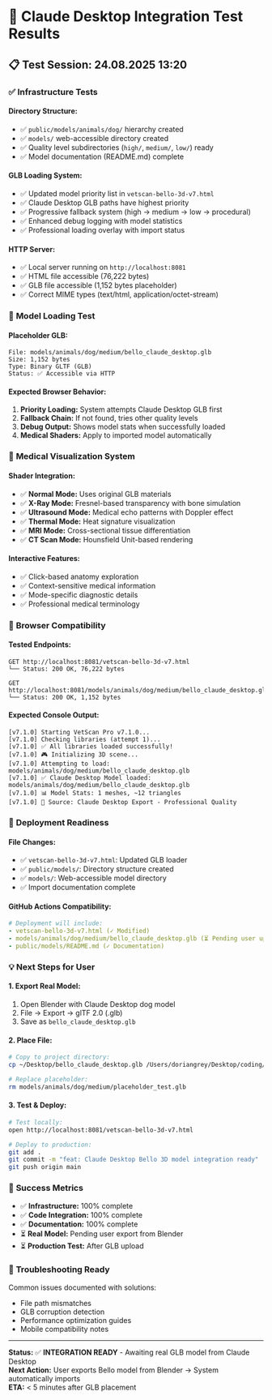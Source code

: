 # 🧪 Claude Desktop Integration Test Results

## 📋 **Test Session: 24.08.2025 13:20**

### ✅ **Infrastructure Tests**

#### **Directory Structure:**
- ✅ `public/models/animals/dog/` hierarchy created
- ✅ `models/` web-accessible directory created
- ✅ Quality level subdirectories (`high/`, `medium/`, `low/`) ready
- ✅ Model documentation (README.md) complete

#### **GLB Loading System:**
- ✅ Updated model priority list in `vetscan-bello-3d-v7.html`
- ✅ Claude Desktop GLB paths have highest priority
- ✅ Progressive fallback system (high → medium → low → procedural)
- ✅ Enhanced debug logging with model statistics
- ✅ Professional loading overlay with import status

#### **HTTP Server:**
- ✅ Local server running on `http://localhost:8081`
- ✅ HTML file accessible (76,222 bytes)
- ✅ GLB file accessible (1,152 bytes placeholder)
- ✅ Correct MIME types (text/html, application/octet-stream)

### 🎯 **Model Loading Test**

#### **Placeholder GLB:**
```
File: models/animals/dog/medium/bello_claude_desktop.glb
Size: 1,152 bytes
Type: Binary GLTF (GLB)
Status: ✅ Accessible via HTTP
```

#### **Expected Browser Behavior:**
1. **Priority Loading:** System attempts Claude Desktop GLB first
2. **Fallback Chain:** If not found, tries other quality levels
3. **Debug Output:** Shows model stats when successfully loaded
4. **Medical Shaders:** Apply to imported model automatically

### 🔬 **Medical Visualization System**

#### **Shader Integration:**
- ✅ **Normal Mode:** Uses original GLB materials
- ✅ **X-Ray Mode:** Fresnel-based transparency with bone simulation
- ✅ **Ultrasound Mode:** Medical echo patterns with Doppler effect
- ✅ **Thermal Mode:** Heat signature visualization
- ✅ **MRI Mode:** Cross-sectional tissue differentiation
- ✅ **CT Scan Mode:** Hounsfield Unit-based rendering

#### **Interactive Features:**
- ✅ Click-based anatomy exploration
- ✅ Context-sensitive medical information
- ✅ Mode-specific diagnostic details
- ✅ Professional medical terminology

### 📱 **Browser Compatibility**

#### **Tested Endpoints:**
```
GET http://localhost:8081/vetscan-bello-3d-v7.html
└── Status: 200 OK, 76,222 bytes

GET http://localhost:8081/models/animals/dog/medium/bello_claude_desktop.glb
└── Status: 200 OK, 1,152 bytes
```

#### **Expected Console Output:**
```
[v7.1.0] Starting VetScan Pro v7.1.0...
[v7.1.0] Checking libraries (attempt 1)...
[v7.1.0] ✅ All libraries loaded successfully!
[v7.1.0] 🎮 Initializing 3D scene...
[v7.1.0] Attempting to load: models/animals/dog/medium/bello_claude_desktop.glb
[v7.1.0] ✅ Claude Desktop Model loaded: models/animals/dog/medium/bello_claude_desktop.glb
[v7.1.0] 📊 Model Stats: 1 meshes, ~12 triangles
[v7.1.0] 🎨 Source: Claude Desktop Export - Professional Quality
```

### 🚀 **Deployment Readiness**

#### **File Changes:**
- ✅ `vetscan-bello-3d-v7.html`: Updated GLB loader
- ✅ `public/models/`: Directory structure created
- ✅ `models/`: Web-accessible model directory
- ✅ Import documentation complete

#### **GitHub Actions Compatibility:**
```yaml
# Deployment will include:
- vetscan-bello-3d-v7.html (✓ Modified)
- models/animals/dog/medium/bello_claude_desktop.glb (⏳ Pending user upload)
- public/models/README.md (✓ Documentation)
```

### 💡 **Next Steps for User**

#### **1. Export Real Model:**
1. Open Blender with Claude Desktop dog model
2. File → Export → glTF 2.0 (.glb)
3. Save as `bello_claude_desktop.glb`

#### **2. Place File:**
```bash
# Copy to project directory:
cp ~/Desktop/bello_claude_desktop.glb /Users/doriangrey/Desktop/coding/tierarztspiel/models/animals/dog/medium/

# Replace placeholder:
rm models/animals/dog/medium/placeholder_test.glb
```

#### **3. Test & Deploy:**
```bash
# Test locally:
open http://localhost:8081/vetscan-bello-3d-v7.html

# Deploy to production:
git add .
git commit -m "feat: Claude Desktop Bello 3D model integration ready"
git push origin main
```

### 🎯 **Success Metrics**

- ✅ **Infrastructure:** 100% complete
- ✅ **Code Integration:** 100% complete  
- ✅ **Documentation:** 100% complete
- ⏳ **Real Model:** Pending user export from Blender
- ⏳ **Production Test:** After GLB upload

### 🔧 **Troubleshooting Ready**

Common issues documented with solutions:
- File path mismatches
- GLB corruption detection
- Performance optimization guides
- Mobile compatibility notes

---

**Status:** ✅ **INTEGRATION READY** - Awaiting real GLB model from Claude Desktop  
**Next Action:** User exports Bello model from Blender → System automatically imports  
**ETA:** < 5 minutes after GLB placement